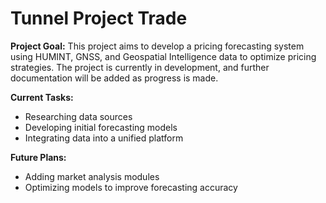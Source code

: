 # Tunnel Project Trade

**Project Goal:**
This project aims to develop a pricing forecasting system using HUMINT, GNSS, and Geospatial Intelligence data to optimize pricing strategies. The project is currently in development, and further documentation will be added as progress is made.

**Current Tasks:**
- Researching data sources
- Developing initial forecasting models
- Integrating data into a unified platform

**Future Plans:**
- Adding market analysis modules
- Optimizing models to improve forecasting accuracy
